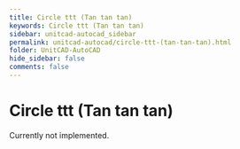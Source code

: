 ```yaml
---
title: Circle ttt (Tan tan tan)
keywords: Circle ttt (Tan tan tan)
sidebar: unitcad-autocad_sidebar
permalink: unitcad-autocad/circle-ttt-(tan-tan-tan).html
folder: UnitCAD-AutoCAD
hide_sidebar: false
comments: false
---
```

# Circle ttt (Tan tan tan)

Currently not implemented.

